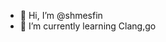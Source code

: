 - 👋 Hi, I’m @shmesfin
- 🌱 I’m currently learning Clang,go

<!---
shmesfin/shmesfin is a ✨ special ✨ repository because its `README.md` (this file) appears on your GitHub profile.
You can click the Preview link to take a look at your changes.
--->
